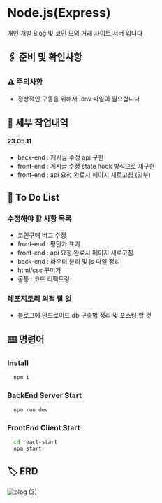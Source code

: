 # Node.js(Express)

개인 개발 Blog 및 코인 모의 거래 사이트 서버 입니다
## 🖇️ 준비 및 확인사항

### ⚠️ 주의사항
- 정상적인 구동을 위해서 .env 파일이 필요합니다

## 📄 세부 작업내역
#### 23.05.11
- back-end : 게시글 수정 api 구현
- front-end : 게시글 수정 state hook 방식으로 재구현
- front-end : api 요청 완료시 페이지 새로고침 (일부)

## 💬 To Do List

### 수정해야 할 사항 목록
- 코인구매 버그 수정
- front-end : 평단가 표기
- front-end : api 요청 완료시 페이지 새로고침
- back-end : 라우터 분리 및 js 파일 정리
- html/css 꾸미기
- 공통 : 코드 리팩토링

### 레포지토리 외적 할 일
- 블로그에 안드로이드 db 구축법 정리 및 포스팅 할 것

## ⌨️ 명령어

### Install

```bash
  npm i
```

### BackEnd Server Start

```bash
  npm run dev
```

### FrontEnd Client Start

```bash
  cd react-start
  npm start
```


## 🏷️ ERD
![blog (3)](https://user-images.githubusercontent.com/68260365/235066087-b1c64561-994c-48b9-8e6f-67cd60f4c24e.png)






